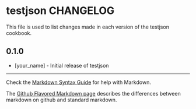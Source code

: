 # testjson CHANGELOG

This file is used to list changes made in each version of the testjson cookbook.

## 0.1.0
- [your_name] - Initial release of testjson

- - -
Check the [Markdown Syntax Guide](http://daringfireball.net/projects/markdown/syntax) for help with Markdown.

The [Github Flavored Markdown page](http://github.github.com/github-flavored-markdown/) describes the differences between markdown on github and standard markdown.
